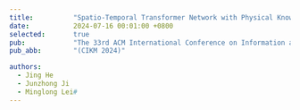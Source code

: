 ```yaml
---
title:          "Spatio-Temporal Transformer Network with Physical Knowledge Distillation for Weather Forecasting"
date:           2024-07-16 00:01:00 +0800
selected:       true
pub:            "The 33rd ACM International Conference on Information and Knowledge Management"
pub_abb:        "(CIKM 2024)"

authors:
  - Jing He
  - Junzhong Ji
  - Minglong Lei#
---
```

